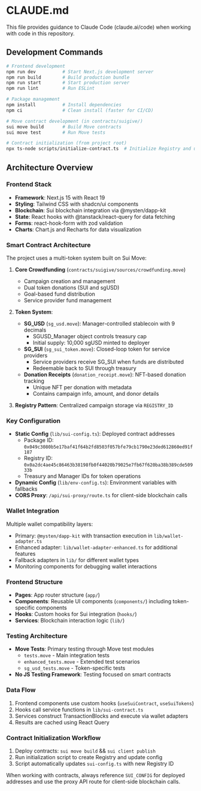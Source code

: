# CLAUDE.md

This file provides guidance to Claude Code (claude.ai/code) when working with code in this repository.

## Development Commands

```bash
# Frontend development
npm run dev          # Start Next.js development server
npm run build        # Build production bundle
npm run start        # Start production server
npm run lint         # Run ESLint

# Package management
npm install          # Install dependencies
npm ci               # Clean install (faster for CI/CD)

# Move contract development (in contracts/suigive/)
sui move build       # Build Move contracts
sui move test        # Run Move tests

# Contract initialization (from project root)
npx ts-node scripts/initialize-contract.ts  # Initialize Registry and update config
```

## Architecture Overview

### Frontend Stack
- **Framework**: Next.js 15 with React 19
- **Styling**: Tailwind CSS with shadcn/ui components
- **Blockchain**: Sui blockchain integration via @mysten/dapp-kit
- **State**: React hooks with @tanstack/react-query for data fetching
- **Forms**: react-hook-form with zod validation
- **Charts**: Chart.js and Recharts for data visualization

### Smart Contract Architecture
The project uses a multi-token system built on Sui Move:

1. **Core Crowdfunding** (`contracts/suigive/sources/crowdfunding.move`)
   - Campaign creation and management
   - Dual token donations (SUI and sgUSD)
   - Goal-based fund distribution
   - Service provider fund management

2. **Token System**:
   - **SG_USD** (`sg_usd.move`): Manager-controlled stablecoin with 9 decimals
     - SGUSD_Manager object controls treasury cap
     - Initial supply: 10,000 sgUSD minted to deployer
   - **SG_SUI** (`sg_sui_token.move`): Closed-loop token for service providers
     - Service providers receive SG_SUI when funds are distributed
     - Redeemable back to SUI through treasury
   - **Donation Receipts** (`donation_receipt.move`): NFT-based donation tracking
     - Unique NFT per donation with metadata
     - Contains campaign info, amount, and donor details

3. **Registry Pattern**: Centralized campaign storage via `REGISTRY_ID`

### Key Configuration
- **Static Config** (`lib/sui-config.ts`): Deployed contract addresses
  - Package ID: `0x049c3080b5e17baf41f64b2fd8503f057bfe79cb1790e23ded612860ed91f187`
  - Registry ID: `0x0a2dc4ae45c86463b38198fb0f44020b79025e7fb67f620ba38b389cde50933b`
  - Treasury and Manager IDs for token operations
- **Dynamic Config** (`lib/env-config.ts`): Environment variables with fallbacks
- **CORS Proxy**: `/api/sui-proxy/route.ts` for client-side blockchain calls

### Wallet Integration
Multiple wallet compatibility layers:
- Primary: `@mysten/dapp-kit` with transaction execution in `lib/wallet-adapter.ts`
- Enhanced adapter: `lib/wallet-adapter-enhanced.ts` for additional features
- Fallback adapters in `lib/` for different wallet types
- Monitoring components for debugging wallet interactions

### Frontend Structure
- **Pages**: App router structure (`app/`)
- **Components**: Reusable UI components (`components/`) including token-specific components
- **Hooks**: Custom hooks for Sui integration (`hooks/`)
- **Services**: Blockchain interaction logic (`lib/`)

### Testing Architecture
- **Move Tests**: Primary testing through Move test modules
  - `tests.move` - Main integration tests
  - `enhanced_tests.move` - Extended test scenarios
  - `sg_usd_tests.move` - Token-specific tests
- **No JS Testing Framework**: Testing focused on smart contracts

### Data Flow
1. Frontend components use custom hooks (`useSuiContract`, `useSuiTokens`)
2. Hooks call service functions in `lib/sui-contract.ts`
3. Services construct TransactionBlocks and execute via wallet adapters
4. Results are cached using React Query

### Contract Initialization Workflow
1. Deploy contracts: `sui move build` && `sui client publish`
2. Run initialization script to create Registry and update config
3. Script automatically updates `sui-config.ts` with new Registry ID

When working with contracts, always reference `SUI_CONFIG` for deployed addresses and use the proxy API route for client-side blockchain calls.